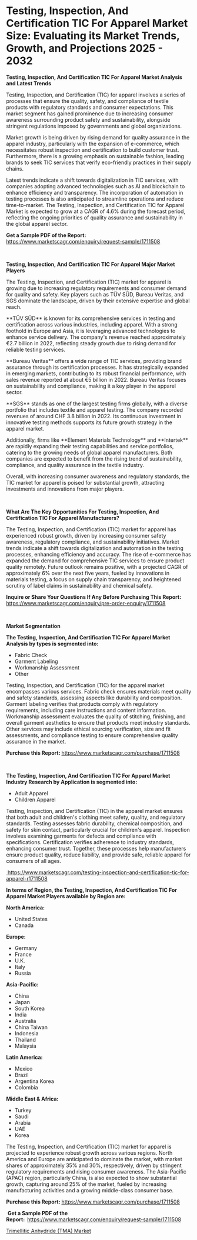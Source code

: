<p><h1>Testing, Inspection, And Certification TIC For Apparel Market Size: Evaluating its Market Trends, Growth, and Projections 2025 - 2032</h1></p><p><strong>Testing, Inspection, And Certification TIC For Apparel Market Analysis and Latest Trends</strong></p>
<p><p>Testing, Inspection, and Certification (TIC) for apparel involves a series of processes that ensure the quality, safety, and compliance of textile products with regulatory standards and consumer expectations. This market segment has gained prominence due to increasing consumer awareness surrounding product safety and sustainability, alongside stringent regulations imposed by governments and global organizations.</p><p>Market growth is being driven by rising demand for quality assurance in the apparel industry, particularly with the expansion of e-commerce, which necessitates robust inspection and certification to build customer trust. Furthermore, there is a growing emphasis on sustainable fashion, leading brands to seek TIC services that verify eco-friendly practices in their supply chains.</p><p>Latest trends indicate a shift towards digitalization in TIC services, with companies adopting advanced technologies such as AI and blockchain to enhance efficiency and transparency. The incorporation of automation in testing processes is also anticipated to streamline operations and reduce time-to-market. The Testing, Inspection, and Certification TIC for Apparel Market is expected to grow at a CAGR of 4.6% during the forecast period, reflecting the ongoing priorities of quality assurance and sustainability in the global apparel sector.</p></p>
<p><strong>Get a Sample PDF of the Report:&nbsp;</strong> <a href="https://www.marketscagr.com/enquiry/request-sample/1711508?utm_campaign=3220&utm_medium=2&utm_source=Github&utm_content=ia&utm_term=27032025&utm_id=testing-inspection-and-certification-tic-for-apparel">https://www.marketscagr.com/enquiry/request-sample/1711508</a></p>
<p>&nbsp;</p>
<p><strong>Testing, Inspection, And Certification TIC For Apparel Major Market Players</strong></p>
<p><p>The Testing, Inspection, and Certification (TIC) market for apparel is growing due to increasing regulatory requirements and consumer demand for quality and safety. Key players such as TÜV SÜD, Bureau Veritas, and SGS dominate the landscape, driven by their extensive expertise and global reach.</p><p>**TÜV SÜD** is known for its comprehensive services in testing and certification across various industries, including apparel. With a strong foothold in Europe and Asia, it is leveraging advanced technologies to enhance service delivery. The company's revenue reached approximately €2.7 billion in 2022, reflecting steady growth due to rising demand for reliable testing services.</p><p>**Bureau Veritas** offers a wide range of TIC services, providing brand assurance through its certification processes. It has strategically expanded in emerging markets, contributing to its robust financial performance, with sales revenue reported at about €5 billion in 2022. Bureau Veritas focuses on sustainability and compliance, making it a key player in the apparel sector.</p><p>**SGS** stands as one of the largest testing firms globally, with a diverse portfolio that includes textile and apparel testing. The company recorded revenues of around CHF 3.8 billion in 2022. Its continuous investment in innovative testing methods supports its future growth strategy in the apparel market.</p><p>Additionally, firms like **Element Materials Technology** and **Intertek** are rapidly expanding their testing capabilities and service portfolios, catering to the growing needs of global apparel manufacturers. Both companies are expected to benefit from the rising trend of sustainability, compliance, and quality assurance in the textile industry.</p><p>Overall, with increasing consumer awareness and regulatory standards, the TIC market for apparel is poised for substantial growth, attracting investments and innovations from major players.</p></p>
<p>&nbsp;</p>
<p><strong>What Are The Key Opportunities For Testing, Inspection, And Certification TIC For Apparel Manufacturers?</strong></p>
<p><p>The Testing, Inspection, and Certification (TIC) market for apparel has experienced robust growth, driven by increasing consumer safety awareness, regulatory compliance, and sustainability initiatives. Market trends indicate a shift towards digitalization and automation in the testing processes, enhancing efficiency and accuracy. The rise of e-commerce has expanded the demand for comprehensive TIC services to ensure product quality remotely. Future outlook remains positive, with a projected CAGR of approximately 6% over the next five years, fueled by innovations in materials testing, a focus on supply chain transparency, and heightened scrutiny of label claims in sustainability and chemical safety.</p></p>
<p><strong>Inquire or Share Your Questions If Any Before Purchasing This Report:</strong> <a href="https://www.marketscagr.com/enquiry/pre-order-enquiry/1711508?utm_campaign=3220&utm_medium=2&utm_source=Github&utm_content=ia&utm_term=27032025&utm_id=testing-inspection-and-certification-tic-for-apparel">https://www.marketscagr.com/enquiry/pre-order-enquiry/1711508</a></p>
<p>&nbsp;</p>
<p><strong>Market Segmentation</strong></p>
<p><strong>The Testing, Inspection, And Certification TIC For Apparel Market Analysis by types is segmented into:</strong></p>
<p><ul><li>Fabric Check</li><li>Garment Labeling</li><li>Workmanship Assessment</li><li>Other</li></ul></p>
<p><p>Testing, Inspection, and Certification (TIC) for the apparel market encompasses various services. Fabric check ensures materials meet quality and safety standards, assessing aspects like durability and composition. Garment labeling verifies that products comply with regulatory requirements, including care instructions and content information. Workmanship assessment evaluates the quality of stitching, finishing, and overall garment aesthetics to ensure that products meet industry standards. Other services may include ethical sourcing verification, size and fit assessments, and compliance testing to ensure comprehensive quality assurance in the market.</p></p>
<p><strong>Purchase this Report:&nbsp;</strong><a href="https://www.marketscagr.com/purchase/1711508?utm_campaign=3220&utm_medium=2&utm_source=Github&utm_content=ia&utm_term=27032025&utm_id=testing-inspection-and-certification-tic-for-apparel">https://www.marketscagr.com/purchase/1711508</a></p>
<p>&nbsp;</p>
<p><strong>The Testing, Inspection, And Certification TIC For Apparel Market Industry Research by Application is segmented into:</strong></p>
<p><ul><li>Adult Apparel</li><li>Children Apparel</li></ul></p>
<p><p>Testing, Inspection, and Certification (TIC) in the apparel market ensures that both adult and children's clothing meet safety, quality, and regulatory standards. Testing assesses fabric durability, chemical composition, and safety for skin contact, particularly crucial for children's apparel. Inspection involves examining garments for defects and compliance with specifications. Certification verifies adherence to industry standards, enhancing consumer trust. Together, these processes help manufacturers ensure product quality, reduce liability, and provide safe, reliable apparel for consumers of all ages.</p></p>
<p><a href="https://www.marketscagr.com/testing-inspection-and-certification-tic-for-apparel-r1711508?utm_campaign=3220&utm_medium=2&utm_source=Github&utm_content=ia&utm_term=27032025&utm_id=testing-inspection-and-certification-tic-for-apparel">&nbsp;https://www.marketscagr.com/testing-inspection-and-certification-tic-for-apparel-r1711508</a></p>
<p><strong>In terms of Region, the Testing, Inspection, And Certification TIC For Apparel Market Players available by Region are:</strong></p>
<p>
    <p> <strong> North America: </strong>
        <ul>
            <li>United States</li>
            <li>Canada</li>
        </ul>
        </p> 
    <p> <strong> Europe: </strong>
        <ul>
            <li>Germany</li>
            <li>France</li>
            <li>U.K.</li>
            <li>Italy</li>
            <li>Russia</li>
        </ul>
        </p> 
    <p> <strong> Asia-Pacific: </strong>
        <ul>
            <li>China</li>
            <li>Japan</li>
            <li>South Korea</li>
            <li>India</li>
            <li>Australia</li>
            <li>China Taiwan</li>
            <li>Indonesia</li>
            <li>Thailand</li>
            <li>Malaysia</li>
        </ul>
        </p> 
    <p> <strong> Latin America: </strong>
        <ul>
            <li>Mexico</li>
            <li>Brazil</li>
            <li>Argentina Korea</li>
            <li>Colombia</li>
        </ul>
        </p> 
    <p> <strong> Middle East & Africa: </strong>
        <ul>
            <li>Turkey</li>
            <li>Saudi</li>
            <li>Arabia</li>
            <li>UAE</li>
            <li>Korea</li>
        </ul>
    </p>
    </p>
<p><p>The Testing, Inspection, and Certification (TIC) market for apparel is projected to experience robust growth across various regions. North America and Europe are anticipated to dominate the market, with market shares of approximately 35% and 30%, respectively, driven by stringent regulatory requirements and rising consumer awareness. The Asia-Pacific (APAC) region, particularly China, is also expected to show substantial growth, capturing around 25% of the market, fueled by increasing manufacturing activities and a growing middle-class consumer base.</p></p>
<p><strong>Purchase this Report: </strong><a href="https://www.marketscagr.com/purchase/1711508?utm_campaign=3220&utm_medium=2&utm_source=Github&utm_content=ia&utm_term=27032025&utm_id=testing-inspection-and-certification-tic-for-apparel">https://www.marketscagr.com/purchase/1711508</a></p>
<p>&nbsp;<strong>Get a Sample PDF of the Report:&nbsp;&nbsp;</strong><a href="https://www.marketscagr.com/enquiry/request-sample/1711508?utm_campaign=3220&utm_medium=2&utm_source=Github&utm_content=ia&utm_term=27032025&utm_id=testing-inspection-and-certification-tic-for-apparel">https://www.marketscagr.com/enquiry/request-sample/1711508</a></p>
<p><strong></strong></p>
<p><p><a href="https://github.com/ovtkosle/Market-Research-Report-List-1/blob/main/trimellitic-anhydride-tma-market.md?utm_campaign=3220&utm_medium=2&utm_source=Github&utm_content=ia&utm_term=27032025&utm_id=testing-inspection-and-certification-tic-for-apparel">Trimellitic Anhydride (TMA) Market</a></p></p>